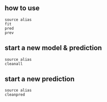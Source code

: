 ## how to use
```
source alias
fit
pred
prev
```

## start a new model & prediction
```
source alias
cleanall
```

## start a new prediction
```
source alias
cleanpred
```
